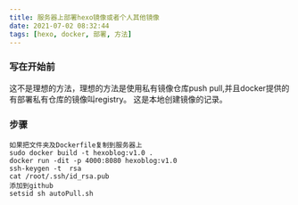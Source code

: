 ```yaml
---
title: 服务器上部署hexo镜像或者个人其他镜像
date: 2021-07-02 08:32:44
tags: [hexo, docker, 部署, 方法]
---
```

### 写在开始前
这不是理想的方法，理想的方法是使用私有镜像仓库push pull,并且docker提供的有部署私有仓库的镜像叫registry。
这是本地创建镜像的记录。

### 步骤
```
如果把文件夹及Dockerfile复制到服务器上
sudo docker build -t hexoblog:v1.0 .
docker run -dit -p 4000:8080 hexoblog:v1.0
ssh-keygen -t  rsa
cat /root/.ssh/id_rsa.pub
添加到github
setsid sh autoPull.sh
```
